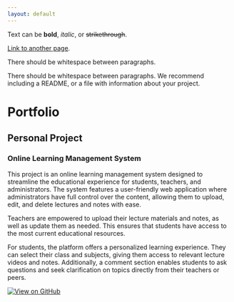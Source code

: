 ```yaml
---
layout: default
---
```


Text can be **bold**, _italic_, or ~~strikethrough~~.

[Link to another page](./another-page.html).

There should be whitespace between paragraphs.

There should be whitespace between paragraphs. We recommend including a README, or a file with information about your project.

# Portfolio

## Personal Project

### Online Learning Management System

This project is an online learning management system designed to streamline the educational experience for students, teachers, and administrators. The system features a user-friendly web application where administrators have full control over the content, allowing them to upload, edit, and delete lectures and notes with ease.

Teachers are empowered to upload their lecture materials and notes, as well as update them as needed. This ensures that students have access to the most current educational resources.

For students, the platform offers a personalized learning experience. They can select their class and subjects, giving them access to relevant lecture videos and notes. Additionally, a comment section enables students to ask questions and seek clarification on topics directly from their teachers or peers.

[![View on GitHub](https://img.shields.io/badge/GitHub-View_on_GitHub-blue?logo=GitHub)](https://github.com/Anushmita17/Online_learning_management_system)

```
